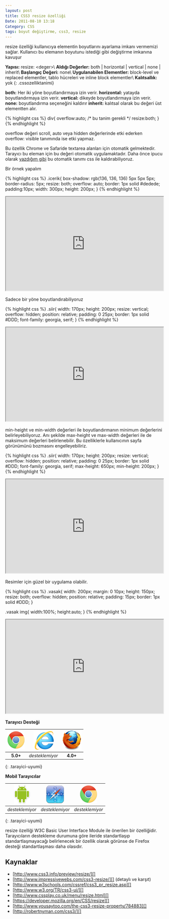 ```yaml
---
layout: post
title: CSS3 resize özelliği
Date: 2011-08-10 13:18
Category: CSS
tags: boyut değiştirme, css3, resize
---
```


resize özelliği kullanıcıya elementin boyutlarını ayarlama imkanı
vermemizi sağlar. Kullanıcı bu elemanın boyutunu istediği gibi
değiştirme imkanına kavuşur

**Yapısı:** resize: <deger\>\\
**Aldığı Değerler:** both | horizontal | vertical | none | inherit\\
**Başlangıç Değeri:** none\\
**Uygulanabilen Elementler:** block-level ve replaced elementler, tablo
hücreleri ve inline block elementler\\
**Kalıtsallık:** yok
{: .cssozelliktanimi}

**both:** Her iki yöne boyutlandırmaya izin verir.
**horizontal:** yatayda boyutlandırmaya izin verir.
**vertical:** dikeyde boyutlandırmaya izin verir.
**none:** boyutlandırma seçeneğini kaldırır
**inherit:** kalıtsal olarak bu değeri üst elementten alır.

{% highlight css %}
div{
	overflow:auto; /* bu tanim gerekli */
	resize:both;
}
{% endhighlight %}

overflow değeri scroll, auto veya hidden değerlerinde etki ederken
overflow: visible tanımında ise etki yapmaz.

Bu özellik Chrome ve Safaride textarea alanları için otomatik
gelmektedir. Tarayıcı bu eleman için bu değeri otomatik uygulamaktadır.
Daha önce ipucu olarak [yazdığım gibi][] bu otomatik tanımı css ile
kaldırabiliyoruz.

Bir örnek yapalım

{% highlight css %}
.icerik{
    box-shadow: rgb(136, 136, 136) 5px 5px 5px;
    border-radius: 5px;
    resize: both;
    overflow: auto;
    border: 1px solid #dedede;
    padding:10px;
    width: 300px;
    height: 200px;
}
{% endhighlight %}

<iframe style="width: 100%; height: 300px" src="http://jsfiddle.net/fatihhayri/aDnP6/3/embedded/result,css,html"></iframe>

Sadece bir yöne boyutlandırabiliyoruz

{% highlight css %}
.siir{
    width: 170px;
    height: 200px;
    resize: vertical;
    overflow: hidden;
    position: relative;
    padding: 0 25px;
    border: 1px solid #DDD;
    font-family: georgia, serif;
}
{% endhighlight %}

<iframe style="width: 100%; height: 300px" src="http://jsfiddle.net/fatihhayri/k2wHc/2/embedded/result,css,html"></iframe>

min-height ve min-width değerleri ile boyutlandırmanın minimum
değerlerini belirleyebiliyoruz. Anı şekilde max-height ve max-width
değerleri ile de maksimum değerleri belirlenebilir. Bu özelliklerle
kullanıcının sayfa görünümünü bozmasını engelleyebiliriz.

{% highlight css %}
.siir{
    width: 170px;
    height: 200px;
    resize: vertical;
    overflow: hidden;
    position: relative;
    padding: 0 25px;
    border: 1px solid #DDD;
    font-family: georgia, serif;
    max-height: 650px;
    min-height: 200px;
}
{% endhighlight %}

<iframe style="width: 100%; height: 300px" src="http://jsfiddle.net/fatihhayri/yLZDQ/embedded/result,css,html"></iframe>

Resimler için güzel bir uygulama olabilir.

{% highlight css %}
.vasak{
	width: 200px;
	margin: 0 10px;
	height: 150px;
	resize: both;
	overflow: hidden;
	position: relative;
	padding: 15px;
	border: 1px solid #DDD;
}

.vasak img{
	width:100%;
	height:auto;
}
{% endhighlight %}

<iframe style="width: 100%; height: 300px" src="http://jsfiddle.net/fatihhayri/Xk3Gr/10/embedded/result,css,html"></iframe>

**Tarayıcı Desteği**

|![Chrome][chrome]|![explorer][explorer]|![Firefox][firefox]|
|:-----------------:|:---------------:|:-------------------:|
|**5.0+**|*desteklemiyor*|**4.0+**|
{: .tarayici-uyumi}

**Mobil Tarayıcılar**

|![Android][android] | ![Mobil Safari][msafari] | ![Chrome][chrome] |
|:------------------------:|:----------------------:|:-------------------:|
|*desteklemiyor*|*desteklemiyor*|*desteklemiyor*|
{: .tarayici-uyumi}


resize özelliği W3C Basic User Interface Module ile önerilen bir
özelliğidir. Tarayıcıların destekleme durumuna göre ileride
standartlaşıp standartlaşmayacağı belirlenecek bir özellik olarak
görünse de Firefox desteği standartlaşması daha olasıdır.

## Kaynaklar

-   [http://www.css3.info/preview/resize/][]
-   [http://www.impressivewebs.com/css3-resize/][] (detaylı ve karşıt)
-   [http://www.w3schools.com/cssref/css3_pr_resize.asp][]
-   [http://www.w3.org/TR/css3-ui/][]
-   [http://www.cssplay.co.uk/menu/resize.html][]
-   [https://developer.mozilla.org/en/CSS/resize][]
-   [http://www.yousaytoo.com/the-css3-resize-property/784883][]
-   [http://robertnyman.com/css3/][]

  [yazdığım gibi]: http://www.fatihhayrioglu.com/css-ipucu-27-chrome-ve-safaride-textarea-genisletme-islevini-kaldirma/
  [http://www.css3.info/preview/resize/]: http://www.css3.info/preview/resize/
  [http://www.impressivewebs.com/css3-resize/]: http://www.impressivewebs.com/css3-resize/
  [http://www.w3schools.com/cssref/css3_pr_resize.asp]: http://www.w3schools.com/cssref/css3_pr_resize.asp
  [http://www.w3.org/TR/css3-ui/]: http://www.w3.org/TR/css3-ui/
  [http://www.cssplay.co.uk/menu/resize.html]: http://www.cssplay.co.uk/menu/resize.html
  [https://developer.mozilla.org/en/CSS/resize]: https://developer.mozilla.org/en/CSS/resize
  [http://www.yousaytoo.com/the-css3-resize-property/784883]: http://www.yousaytoo.com/the-css3-resize-property/784883
  [http://robertnyman.com/css3/]: http://robertnyman.com/css3/


[firefox]: /images/ff.png
[chrome]: /images/ch.png
[explorer]: /images/ie.png
[msafari]:/images/sm.png
[android]:/images/an.png
